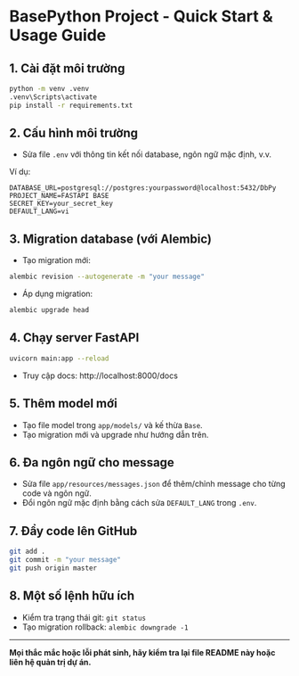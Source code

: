 # BasePython Project - Quick Start & Usage Guide

## 1. Cài đặt môi trường

```bash
python -m venv .venv
.venv\Scripts\activate
pip install -r requirements.txt
```

## 2. Cấu hình môi trường

- Sửa file `.env` với thông tin kết nối database, ngôn ngữ mặc định, v.v.

Ví dụ:
```
DATABASE_URL=postgresql://postgres:yourpassword@localhost:5432/DbPy
PROJECT_NAME=FASTAPI BASE
SECRET_KEY=your_secret_key
DEFAULT_LANG=vi
```

## 3. Migration database (với Alembic)

- Tạo migration mới:
```bash
alembic revision --autogenerate -m "your message"
```
- Áp dụng migration:
```bash
alembic upgrade head
```

## 4. Chạy server FastAPI

```bash
uvicorn main:app --reload
```
- Truy cập docs: http://localhost:8000/docs

## 5. Thêm model mới
- Tạo file model trong `app/models/` và kế thừa `Base`.
- Tạo migration mới và upgrade như hướng dẫn trên.

## 6. Đa ngôn ngữ cho message
- Sửa file `app/resources/messages.json` để thêm/chỉnh message cho từng code và ngôn ngữ.
- Đổi ngôn ngữ mặc định bằng cách sửa `DEFAULT_LANG` trong `.env`.

## 7. Đẩy code lên GitHub
```bash
git add .
git commit -m "your message"
git push origin master
```

## 8. Một số lệnh hữu ích
- Kiểm tra trạng thái git: `git status`
- Tạo migration rollback: `alembic downgrade -1`

---

**Mọi thắc mắc hoặc lỗi phát sinh, hãy kiểm tra lại file README này hoặc liên hệ quản trị dự án.**


